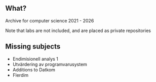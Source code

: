 ## What?
Archive for computer science 2021 - 2026  

Note that labs are not included, and are placed as private repositories

## Missing subjects
- Endimisionell analys 1
- Utvärdering av programvarusystem
- Additions to Datkom
- Flerdim


